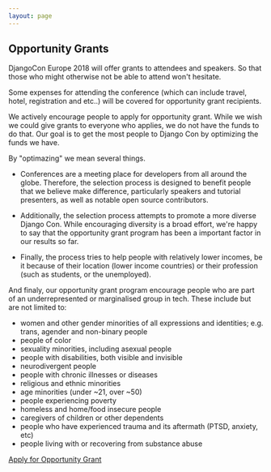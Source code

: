 ```yaml
---
layout: page
---
```


## Opportunity Grants

DjangoCon Europe 2018 will offer grants to attendees and speakers. So that those who might otherwise not be able to attend won't hesitate. 

Some expenses for attending the conference (which can include travel, hotel, registration and etc..) will be covered for opportunity grant recipients.  

We actively encourage people to apply for opportunity grant. While we wish we could give grants to everyone who applies, we do not have the funds to do that. Our goal is to get the most people to Django Con by optimizing the funds we have.

By "optimazing" we mean several things.

*
  Conferences are a meeting place for developers from all around the globe. Therefore, the selection process is designed to benefit people that we believe make difference, particularly speakers and tutorial presenters, as well as notable open source contributors.

* 
  Additionally, the selection process attempts to promote a more diverse Django Con. While encouraging diversity is a broad effort, we're happy to say that the opportunity grant program has been a important factor in our results so far.
  
*
  Finally, the process tries to help people with relatively lower incomes, be it because of their location (lower income countries) or their profession (such as students, or the unemployed).


And finaly, our opportunity grant program encourage people who are part of an underrepresented or marginalised group in tech.
These include but are not limited to:

* women and other gender minorities of all expressions and identities; e.g. trans, agender and non-binary people
* people of color
* sexuality minorities, including asexual people
* people with disabilities, both visible and invisible
* neurodivergent people
* people with chronic illnesses or diseases
* religious and ethnic minorities
* age minorities (under ~21, over ~50)
* people experiencing poverty
* homeless and home/food insecure people
* caregivers of children or other dependents
* people who have experienced trauma and its aftermath (PTSD, anxiety, etc)
* people living with or recovering from substance abuse


<div class="information-buttons">
  <a class="information" href="https://docs.google.com/forms/d/e/1FAIpQLSf5LnK6z2LB6Zm2ZfgjdIORyv-GlqP7r2KcpPQ23GmM4snT0g/viewform?usp=sf_link">
    Apply for Opportunity Grant
  </a>
</div>

